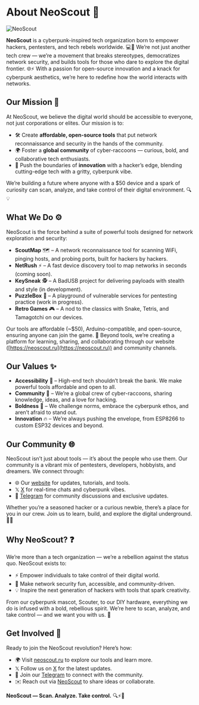 # About NeoScout 🚀  
![NeoScout](https://neoscout.ru/static/images/opengraph.png)

**NeoScout** is a cyberpunk-inspired tech organization born to empower hackers, pentesters, and tech rebels worldwide. 💻🔧 We’re not just another tech crew — we’re a movement that breaks stereotypes, democratizes network security, and builds tools for those who dare to explore the digital frontier. 🌐⚡ With a passion for open-source innovation and a knack for cyberpunk aesthetics, we’re here to redefine how the world interacts with networks.  

## Our Mission 🎯  

At NeoScout, we believe the digital world should be accessible to everyone, not just corporations or elites. Our mission is to:  
- 🛠️ Create **affordable, open-source tools** that put network reconnaissance and security in the hands of the community.  
- 🌍 Foster a **global community** of cyber-raccoons — curious, bold, and collaborative tech enthusiasts.  
- 🚀 Push the boundaries of **innovation** with a hacker’s edge, blending cutting-edge tech with a gritty, cyberpunk vibe.  

We’re building a future where anyone with a $50 device and a spark of curiosity can scan, analyze, and take control of their digital environment. 🔍💡  

## What We Do ⚙️  

NeoScout is the force behind a suite of powerful tools designed for network exploration and security:  
- **ScoutMap** 🗺️ – A network reconnaissance tool for scanning WiFi, pinging hosts, and probing ports, built for hackers by hackers.  
- **NetRush** ⚡ – A fast device discovery tool to map networks in seconds (coming soon).  
- **KeySneak** 🕵️ – A BadUSB project for delivering payloads with stealth and style (in development).  
- **PuzzleBox** 🧩 – A playground of vulnerable services for pentesting practice (work in progress).  
- **Retro Games** 🎮 – A nod to the classics with Snake, Tetris, and Tamagotchi on our devices.  

Our tools are affordable (~$50), Arduino-compatible, and open-source, ensuring anyone can join the game. 🎲 Beyond tools, we’re creating a platform for learning, sharing, and collaborating through our website ([https://neoscout.ru](https://neoscout.ru)) and community channels.  

## Our Values ✨  

- **Accessibility** 💸 – High-end tech shouldn’t break the bank. We make powerful tools affordable and open to all.  
- **Community** 🤝 – We’re a global crew of cyber-raccoons, sharing knowledge, ideas, and a love for hacking.  
- **Boldness** 🏴 – We challenge norms, embrace the cyberpunk ethos, and aren’t afraid to stand out.  
- **Innovation** 🔥 – We’re always pushing the envelope, from ESP8266 to custom ESP32 devices and beyond.  

## Our Community 🌐  

NeoScout isn’t just about tools — it’s about the people who use them. Our community is a vibrant mix of pentesters, developers, hobbyists, and dreamers. We connect through:  
- 🌐 Our [website](https://neoscout.ru) for updates, tutorials, and tools.  
- 𝕏 [X](https://x.com/neoscout_tech) for real-time chats and cyberpunk vibes.  
- 📲 [Telegram](https://t.me/the_neoscout) for community discussions and exclusive updates.  

Whether you’re a seasoned hacker or a curious newbie, there’s a place for you in our crew. Join us to learn, build, and explore the digital underground. 🏴‍☠️  

## Why NeoScout? ❓  

We’re more than a tech organization — we’re a rebellion against the status quo. NeoScout exists to:  
- ⚡ Empower individuals to take control of their digital world.  
- 🎲 Make network security fun, accessible, and community-driven.  
- 💡 Inspire the next generation of hackers with tools that spark creativity.  

From our cyberpunk mascot, Scouter, to our DIY hardware, everything we do is infused with a bold, rebellious spirit. We’re here to scan, analyze, and take control — and we want you with us. 🦾  

## Get Involved 🚀  

Ready to join the NeoScout revolution? Here’s how:  
- 🌍 Visit [neoscout.ru](https://neoscout.ru) to explore our tools and learn more.  
- 𝕏 Follow us on [X](https://x.com/neoscout_tech) for the latest updates.  
- 💬 Join our [Telegram](https://t.me/the_neoscout) to connect with the community.  
- ✉️ Reach out via [NeoScout](https://neoscout.ru) to share ideas or collaborate.  

**NeoScout — Scan. Analyze. Take control.** 🔍⚡🦾
